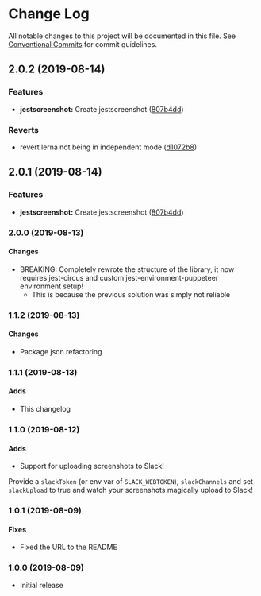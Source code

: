 # Change Log

All notable changes to this project will be documented in this file.
See [Conventional Commits](https://conventionalcommits.org) for commit guidelines.

## 2.0.2 (2019-08-14)


### Features

* **jestscreenshot:** Create jestscreenshot ([807b4dd](https://github.com/RWS-NL/air-node-packages/commit/807b4dd))


### Reverts

* revert lerna not being in independent mode ([d1072b8](https://github.com/RWS-NL/air-node-packages/commit/d1072b8))





## 2.0.1 (2019-08-14)


### Features

* **jestscreenshot:** Create jestscreenshot ([807b4dd](https://github.com/RWS-NL/air-node-packages/commit/807b4dd))

### 2.0.0 (2019-08-13)
#### Changes
- BREAKING: Completely rewrote the structure of the library, it now requires jest-circus and custom jest-environment-puppeteer environment setup!
  - This is because the previous solution was simply not reliable

### 1.1.2 (2019-08-13)
#### Changes
- Package json refactoring

### 1.1.1 (2019-08-13)
#### Adds
- This changelog

### 1.1.0 (2019-08-12)
#### Adds
- Support for uploading screenshots to Slack!

Provide a `slackToken` (or env var of `SLACK_WEBTOKEN`), `slackChannels` and set `slackUpload` to true and watch your screenshots magically upload to Slack!

### 1.0.1 (2019-08-09)
#### Fixes
- Fixed the URL to the README

### 1.0.0 (2019-08-09)
- Initial release